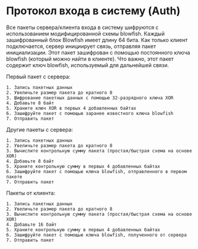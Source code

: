 # Протокол входа в систему (Auth)

Все пакеты сервера/клиента входа в систему шифруются с использованием модифицированной схемы blowfish. Каждый зашифрованный блок Blowfish имеет длину 64 бита. Как только клиент подключается, сервер инициирует связь, отправляя пакет инициализации. Этот пакет зашифрован с помощью постоянного ключа blowfish (который можно найти в клиенте). Что важно, этот пакет содержит ключ blowfish, используемый для дальнейшей связи.

Первый пакет с сервера:

    1. Запись пакетных данных
    2. Увеличьте размер пакета до кратного 8
    3. Шифрование пакетных данных с помощью 32-разрядного ключа XOR
    4. Добавьте 8 байт
    5. Храните ключ XOR в первых 4 добавленных байтах
    6. Зашифруйте пакет с помощью заранее известного ключа blowfish
    7. Отправить пакет

Другие пакеты с сервера:

    1. Запись пакетных данных
    2. Увеличьте размер пакета до кратного 8
    3. Вычислите контрольную сумму пакета (простая/быстрая схема на основе XOR)
    4. Добавьте 8 байт
    5. Храните контрольную сумму в первых 4 добавленных байтах
    6. Зашифруйте пакет с помощью ключа blowfish, отправленного в первом пакете
    7. Отправить пакет

Пакеты от клиента:

    1. Запись пакетных данных
    2. Увеличьте размер пакета до кратного 8
    3. Вычислите контрольную сумму пакета (простая/быстрая схема на основе XOR)
    4. Добавьте 16 байт
    5. Храните контрольную сумму в первых 4 добавленных байтах
    6. Зашифруйте пакет с помощью ключа blowfish, полученного от сервера
    7. Отправить пакет
